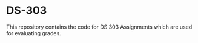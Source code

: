 # DS-303
This repository contains the code for DS 303 Assignments which are used for evaluating grades.
